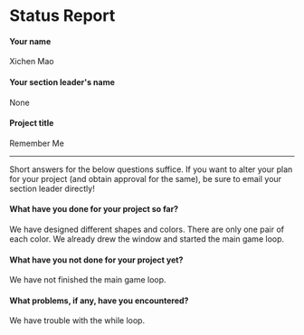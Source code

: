 # Status Report

#### Your name

Xichen Mao

#### Your section leader's name

None

#### Project title

Remember Me

***

Short answers for the below questions suffice. If you want to alter your plan for your project (and obtain approval for the same), be sure to email your section leader directly!

#### What have you done for your project so far?

We have designed different shapes and colors. There are only one pair of each color. We already drew the window and started the main game loop. 

#### What have you not done for your project yet?

We have not finished the main game loop.

#### What problems, if any, have you encountered?

We have trouble with the while loop.

